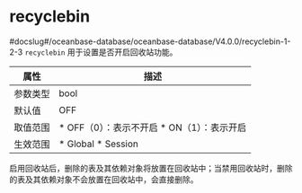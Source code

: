 recyclebin 
===============================
#docslug#/oceanbase-database/oceanbase-database/V4.0.0/recyclebin-1-2-3
`recyclebin` 用于设置是否开启回收站功能。


| **属性** |                                                       **描述**                                                        |
|--------|---------------------------------------------------------------------------------------------------------------------|
| 参数类型   | bool                                                                                                                |
| 默认值    | OFF                                                                                                                 |
| 取值范围   | * OFF（0）：表示不开启   * ON（1）：表示开启    |
| 生效范围   | * Global   * Session             |



启用回收站后，删除的表及其依赖对象将放置在回收站中；当禁用回收站时，删除的表及其依赖对象不会放置在回收站中，会直接删除。
